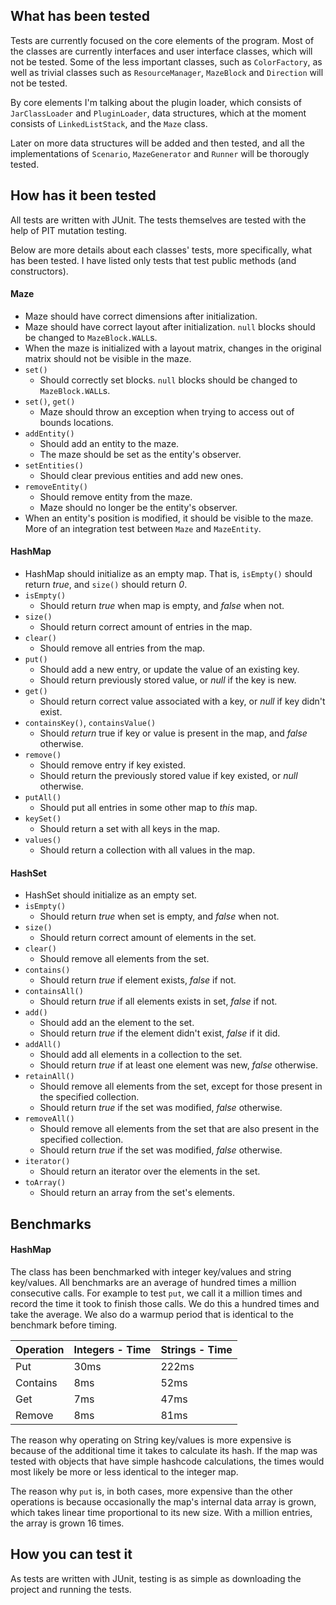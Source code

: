 ## What has been tested

Tests are currently focused on the core elements of the program. Most of the classes are currently interfaces and user interface
classes, which will not be tested. Some of the less important classes, such as `ColorFactory`, as well as trivial classes such as
`ResourceManager`, `MazeBlock` and `Direction` will not be tested.

By core elements I'm talking about the plugin loader, which consists of `JarClassLoader` and `PluginLoader`, data structures, which at the moment consists of `LinkedListStack`, and the `Maze` class.

Later on more data structures will be added and then tested, and all the implementations of `Scenario`, `MazeGenerator` and `Runner` will be thorougly tested.

## How has it been tested

All tests are written with JUnit. The tests themselves are tested with the help of PIT mutation testing.

Below are more details about each classes' tests, more specifically, what has been tested. I have listed only tests that test public methods (and constructors).

#### Maze

- Maze should have correct dimensions after initialization.
- Maze should have correct layout after initialization. `null` blocks should be changed to `MazeBlock.WALL`s.
- When the maze is initialized with a layout matrix, changes in the original matrix should not be visible in the maze.
- `set()`
  - Should correctly set blocks. `null` blocks should be changed to `MazeBlock.WALL`s.
- `set()`, `get()`
  - Maze should throw an exception when trying to access out of bounds locations.
- `addEntity()`
  - Should add an entity to the maze.
  - The maze should be set as the entity's observer.
- `setEntities()`
  - Should clear previous entities and add new ones.
- `removeEntity()`
  - Should remove entity from the maze.
  - Maze should no longer be the entity's observer.
- When an entity's position is modified, it should be visible to the maze. More of an integration test between `Maze` and `MazeEntity`.
 
#### HashMap

- HashMap should initialize as an empty map. That is, `isEmpty()` should return *true*, and `size()` should return *0*.
- `isEmpty()`
  - Should return *true* when map is empty, and *false* when not.
- `size()`
  - Should return correct amount of entries in the map.
- `clear()`
  - Should remove all entries from the map.
- `put()`
  - Should add a new entry, or update the value of an existing key.
  - Should return previously stored value, or *null* if the key is new.
- `get()`
  - Should return correct value associated with a key, or *null* if key didn't exist.
- `containsKey()`, `containsValue()`
  - Should *return* true if key or value is present in the map, and *false* otherwise.
- `remove()`
  - Should remove entry if key existed.
  - Should return the previously stored value if key existed, or *null* otherwise.
- `putAll()`
  - Should put all entries in some other map to *this* map.
- `keySet()`
  - Should return a set with all keys in the map.
- `values()`
  - Should return a collection with all values in the map.

#### HashSet

- HashSet should initialize as an empty set.
- `isEmpty()`
  - Should return *true* when set is empty, and *false* when not.
- `size()`
  - Should return correct amount of elements in the set.
- `clear()`
  - Should remove all elements from the set.
- `contains()`
  - Should return *true* if element exists, *false* if not.
- `containsAll()`
  - Should return *true* if all elements exists in set, *false* if not.
- `add()`
  - Should add an the element to the set.
  - Should return *true* if the element didn't exist, *false* if it did.
- `addAll()`
  - Should add all elements in a collection to the set.
  - Should return *true* if at least one element was new, *false* otherwise.
- `retainAll()`
  - Should remove all elements from the set, except for those present in the specified collection.
  - Should return *true* if the set was modified, *false* otherwise.
- `removeAll()`
  - Should remove all elements from the set that are also present in the specified collection.
  - Should return *true* if the set was modified, *false* otherwise.
- `iterator()`
  - Should return an iterator over the elements in the set.
- `toArray()`
  - Should return an array from the set's elements.
  
## Benchmarks

#### HashMap

The class has been benchmarked with integer key/values and string key/values. All benchmarks are an average of hundred times a million consecutive calls. For example to test `put`, we call it a million times and record the time it took to finish those calls. We do this a hundred times and take the average. We also do a warmup period that is identical to the benchmark before timing.

| Operation | Integers - Time | Strings - Time |
|-----------|----------------|-----------------|
Put | 30ms | 222ms 
Contains | 8ms | 52ms
Get | 7ms | 47ms
Remove | 8ms | 81ms

The reason why operating on String key/values is more expensive is because of the additional time it takes to calculate its hash. If the map was tested with objects that have simple hashcode calculations, the times would most likely be more or less identical to the integer map.

The reason why `put` is, in both cases, more expensive than the other operations is because occasionally the map's internal data array is grown, which takes linear time proportional to its new size. With a million entries, the array is grown 16 times.

## How you can test it

As tests are written with JUnit, testing is as simple as downloading the project and running the tests.

